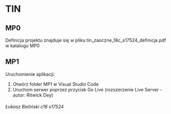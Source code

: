 # TIN
## MP0
Definicja projektu znajduje się w pliku tin_zaoczne_18c_s17524_definicja.pdf w katalogu MP0
## MP1
Uruchomienie aplikacji:
1. Otwórz folder MP1 w Visual Studio Code
2. Uruchom serwer poprzez przycisk Go Live (rozszerzenie Live Server - autor: Ritwick Dey)
###### Łukasz Bieliński c18 s17524
